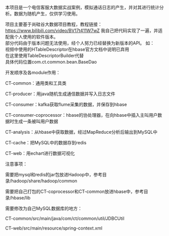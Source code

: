本项目是一个电信客服大数据实战案例，模拟通话日志的产生，并对其进行统计分析。数据为随机产生，仅供学习使用。  

项目主要基于尚硅谷大数据项目教程，教程链接：https://www.bilibili.com/video/BV17t411W7wZ 我自己把代码实现了一遍，并适配我个人使用的软件版本。  
部分代码由于版本问题无法使用，经个人努力已经替换为新版本的API。
如：  
视频中使用的HTableDescriptor在hbase官方文档中说明已弃用  
在这里使用TableDescriptorBuilder代替  
具体代码位置com.ct.common.bean.BaseDao  


开发顺序及各module作用：  

CT-common：通用类和工具类  

CT-producer：用java随机生成通信数据并写入日志文件  

CT-consumer：kafka获取flume采集的数据，并保存到hbase  

CT-consumer-coprocessor：hbase的协处理器，在向hbase中插入主叫用户数据时生成一条被叫用户数据  

CT-analysis：从hbase中获取数据，经过MapReduce分析后输出到MySQL中  

CT-cache：把MySQL中的数据存到redis  

CT-web：用echart进行数据可视化  

注意事项：  

需要把mysql和redis的jar包放进Hadoop中，参考目录/hadoop/share/hadoop/common  

需要把自己打包的CT-coprocessor和CT-common放进hbase中，参考目录/hbase/lib  

需要修改为自己MySQL数据库的地方：  

CT-common/src/main/java/com/ct/common/util/JDBCUtil  

CT-web/src/main/resource/spring-context.xml  

